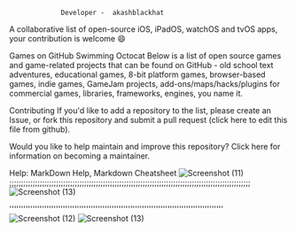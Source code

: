                  Developer -  akashblackhat

A collaborative list of open-source iOS, iPadOS, watchOS and tvOS apps, your contribution is welcome 😄

 Games on GitHub Swimming Octocat
Below is a list of open source games and game-related projects that can be found on GitHub - old school text adventures, educational games, 8-bit platform games, browser-based games, indie games, GameJam projects, add-ons/maps/hacks/plugins for commercial games, libraries, frameworks, engines, you name it.

Contributing
If you'd like to add a repository to the list, please create an Issue, or fork this repository and submit a pull request (click here to edit this file from github).

Would you like to help maintain and improve this repository? Click here for information on becoming a maintainer.

Help: MarkDown Help, Markdown Cheatsheet
![Screenshot (11)](https://user-images.githubusercontent.com/88341460/184689674-6d5db4dd-d18d-42a1-9ebb-846c1bc67d1c.png)
;;;;;;;;;;;;;;;;;;;;;;;;;;;;;;;;;;;;;;;;;;;;;;;;;;;;;;;;;;;;;;;;;;;;;;;;;;;;;;;;;;;;;;;;;;;;;;;;;;;;;;;
![Screenshot (13)](https://user-images.githubusercontent.com/88341460/184689743-8a5796eb-cf0c-4d23-9b24-309b22f3f6de.png)

''''''''''''''''''''''''''''''''''''''''''''''''''''''''''''''''''''''''''''''''''''''''''''
![Screenshot (12)](https://user-images.githubusercontent.com/88341460/184689754-e2f6f169-aa15-4055-a6e4-f3c086494d41.png)
![Screenshot (13)](https://user-images.githubusercontent.com/88341460/184689757-9fe36c19-ad7d-4cd1-a62f-ad2691f56e71.png)
